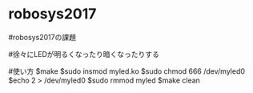 # robosys2017

#robosys2017の課題

#徐々にLEDが明るくなったり暗くなったりする

#使い方
  $make
  $sudo insmod myled.ko
  $sudo chmod 666 /dev/myled0
  $echo 2 > /dev/myled0 
  $sudo rmmod myled
  $make clean
